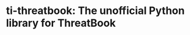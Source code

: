 ti-threatbook: The unofficial Python library for ThreatBook
===========================================================
